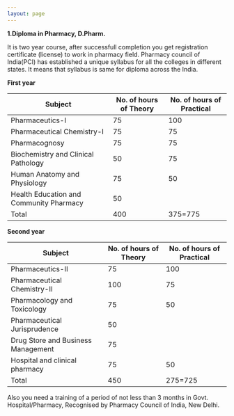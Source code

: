 ```yaml
---
layout: page
---
```


**1.Diploma in Pharmacy, D.Pharm.**


It is two year course, after successfull completion you get registration certificate (license) to work in pharmacy field. Pharmacy council of India(PCI) has established a unique syllabus for all the colleges in different states. It means that syllabus is same for diploma across the India.



**First year**

| Subject  |  No. of hours of Theory |  No. of hours of Practical |
|---|---|---|
|Pharmaceutics-I|75|100|
|Pharmaceutical Chemistry-I|75|75|
|Pharmacognosy|75|75|
|Biochemistry and Clinical Pathology|50|75| 
|Human Anatomy and Physiology|75|50|
|Health Education and Community Pharmacy|50|
|Total|400|375=775|
 

**Second year**

| Subject  |  No. of hours of Theory |  No. of hours of Practical |
|---|---|---|
|Pharmaceutics-II|75|100|
|Pharmaceutical Chemistry-II|100|75|
|Pharmacology and Toxicology|75|50|
|Pharmaceutical Jurisprudence|50|
|Drug Store and Business Management|75|
|Hospital and clinical pharmacy|75|50|
|Total|450|275=725|



Also you need a training of a period of not less than 3 months in Govt. Hospital/Pharmacy, Recognised by Pharmacy Council of India, New Delhi.



